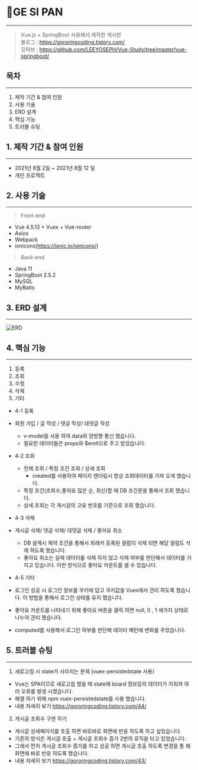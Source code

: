 # 📌GE SI PAN

---

> Vue.js + SpringBoot 사용해서 제작한 게시판  
> 블로그 : <https://gororingcoding.tistory.com/>  
> 깃허브 : <https://github.com/LEEYOSEPH/Vue-Study/tree/master/vue-springboot/>

## 목차

---

1. 제작 기간 & 참여 인원
2. 사용 기술
3. ERD 설계
4. 핵심 기능
5. 트러블 슈팅

## 1. 제작 기간 & 참여 인원

---

- 2021년 8월 2일 ~ 2021년 8월 12 일
- 개인 프로젝트

## 2. 사용 기술

---

> Front-end

- Vue 4.5.13 + Vuex + Vue-router
- Axios
- Webpack
- ionicons(<https://ionic.io/ionicons/>)

> Back-end

- Java 11
- SpringBoot 2.5.2
- MySQL
- MyBatis

## 3. ERD 설계

---

![ERD](https://user-images.githubusercontent.com/68593528/129139395-0dba5eb6-31d3-415d-84f9-7206021ef8bf.png)

## 4. 핵심 기능

---

1. 등록
2. 조회
3. 수정
4. 삭제
5. 기타

- 4-1 등록
- 회원 가입 / 글 작성 / 댓글 작성/ 대댓글 작성
  - v-model을 사용 하여 data와 양방향 통신 했습니다.
  - 필요한 데이터들은 props와 $emit으로 주고 받았습니다.
- 4-2 조회

  - 전체 조회 / 특정 조건 조회 / 상세 조회
    - created를 사용하여 페이지 렌더링시 항상 조회데이터를 가져 오게 했습니다.
  - 특정 조건(조회수,좋아요 많은 순, 최신)할 때 DB 조건문을 통해서 조회 했습니다.
  - 상세 조회는 각 게시글의 고유 번호를 기준으로 조회 했습니다.

- 4-3 삭제
- 게시글 삭제/ 댓글 삭제/ 대댓글 삭제 / 좋아요 취소

  - DB 설계시 제약 조건을 통해서 외래키 등록된 컬럼이 삭제 되면 해당 컬럼도 삭제 하도록 했습니다.
  - 좋아요 취소는 실제 데이터를 삭제 하지 않고 삭제 여부를 판단해서 데이터를 가지고 있습니다. 이런 방식으로 좋아요 카운트를 셀 수 있습니다.

- 4-5 기타
- 로그인 성공 시 로그인 정보를 쿠키에 담고 쿠키값을 Vuex에서 관리 하도록 했습니다. 이 방법을 통해서 로그인 상태를 유지 했습니다.
- 좋아요 카운트를 나타내기 위해 좋아요 버튼을 클릭 하면 null, 0 , 1 세가지 상태로 나누어 관리 했습니다.
- computed를 사용해서 로그인 여부를 판단해 데이터 패턴에 변화를 주었습니다.

## 5. 트러블 슈팅

---

1. 새로고침 시 state가 사라지는 문제 (vuex-persistedstate 사용)

- Vue는 SPA이므로 새로고침 했을 때 state에 board 정보등의 데이터가 지워져 여러 오류를 발생 시켰습니다.
- 해결 하기 위해 npm vuex-persistedstate를 사용 했습니다.
- 내용 자세히 보기
  <https://gororingcoding.tistory.com/44/>

2. 게시글 조회수 구현 하기

- 게시글 상세페이지를 호출 하면 바로바로 화면에 반응 하도록 하고 싶었습니다.
- 기존의 방식은 게시글 호출 + 게시글 조회수 증가 2번의 로직을 타고 있었습니다.
- 그래서 먼저 게시글 조회수 증가를 하고 성공 하면 게시글 호출 하도록 변경을 통 해 화면에 바로 반응 하도록 했습니다.
- 내용 자세히 보기
  <https://gororingcoding.tistory.com/43/>
